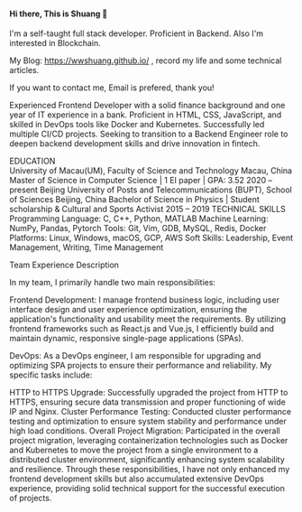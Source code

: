 #### Hi there, This is Shuang 👋

I'm a self-taught full stack developer. Proficient in Backend. Also I'm interested in Blockchain.

My Blog: https://wwshuang.github.io/ , record my life and some technical articles.

If you want to contact me, Email is prefered, thank you!

<!--
#### 📫 How to reach me:  

<a href="https://www.linkedin.com/in/shuanggu/">
  <img align="left" alt="Shuang's LinkedIN" width="22px" src="https://raw.githubusercontent.com/peterthehan/peterthehan/master/assets/linkedin.svg" />
</a>



**wwShuang/wwShuang** is a ✨ _special_ ✨ repository because its `README.md` (this file) appears on your GitHub profile.

Here are some ideas to get you started:

- 🔭 I’m currently working on ...
- 🌱 I’m currently learning ...
- 👯 I’m looking to collaborate on ...
- 🤔 I’m looking for help with ...
- 💬 Ask me about ...
- 📫 How to reach me: ...
- 😄 Pronouns: ...
- ⚡ Fun fact: ...
-->
Experienced Frontend Developer with a solid finance background and one year of IT experience in a bank. Proficient in HTML, CSS, JavaScript, and skilled in DevOps tools like Docker and Kubernetes. Successfully led multiple CI/CD projects. Seeking to transition to a Backend Engineer role to deepen backend development skills and drive innovation in fintech.

EDUCATION  
University of Macau(UM), Faculty of Science and Technology	        Macau, China
Master of Science in Computer Science | 1 EI paper | GPA: 3.52                                                   2020 – present
Beijing University of Posts and Telecommunications (BUPT), School of Sciences	       Beijing, China
Bachelor of Science in Physics | Student scholarship & Cultural and Sports Activist                       2015 – 2019
TECHNICAL SKILLS 
Programming Language: C, C++, Python, MATLAB
Machine Learning: NumPy, Pandas, Pytorch
Tools: Git, Vim, GDB, MySQL, Redis, Docker
Platforms: Linux, Windows, macOS, GCP, AWS
Soft Skills: Leadership, Event Management, Writing, Time Management

Team Experience Description

In my team, I primarily handle two main responsibilities:

Frontend Development: I manage frontend business logic, including user interface design and user experience optimization, ensuring the application's functionality and usability meet the requirements. By utilizing frontend frameworks such as React.js and Vue.js, I efficiently build and maintain dynamic, responsive single-page applications (SPAs).

DevOps: As a DevOps engineer, I am responsible for upgrading and optimizing SPA projects to ensure their performance and reliability. My specific tasks include:

HTTP to HTTPS Upgrade: Successfully upgraded the project from HTTP to HTTPS, ensuring secure data transmission and proper functioning of wide IP and Nginx.
Cluster Performance Testing: Conducted cluster performance testing and optimization to ensure system stability and performance under high load conditions.
Overall Project Migration: Participated in the overall project migration, leveraging containerization technologies such as Docker and Kubernetes to move the project from a single environment to a distributed cluster environment, significantly enhancing system scalability and resilience.
Through these responsibilities, I have not only enhanced my frontend development skills but also accumulated extensive DevOps experience, providing solid technical support for the successful execution of projects.
